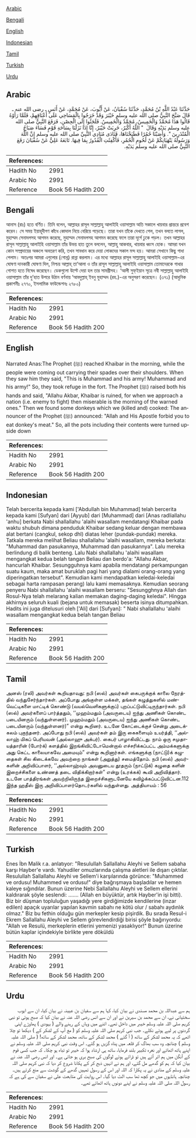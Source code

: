 [Arabic](#arabic)

[Bengali](#bengali)

[English](#english)

[Indonesian](#indonesian)

[Tamil](#tamil)

[Turkish](#turkish)

[Urdu](#urdu)

## Arabic


<div dir="rtl" lang="ar" style={{fontSize:'larger',backgroundColor:'#f8f9fa',padding:20}}>
حَدَّثَنَا عَبْدُ اللَّهِ بْنُ مُحَمَّدٍ، حَدَّثَنَا سُفْيَانُ، عَنْ أَيُّوبَ، عَنْ مُحَمَّدٍ، عَنْ أَنَسٍ ـ رضى الله عنه ـ قَالَ صَبَّحَ النَّبِيُّ صلى الله عليه وسلم خَيْبَرَ وَقَدْ خَرَجُوا بِالْمَسَاحِي عَلَى أَعْنَاقِهِمْ، فَلَمَّا رَأَوْهُ قَالُوا هَذَا مُحَمَّدٌ وَالْخَمِيسُ، مُحَمَّدٌ وَالْخَمِيسُ‏.‏ فَلَجَئُوا إِلَى الْحِصْنِ، فَرَفَعَ النَّبِيُّ صلى الله عليه وسلم يَدَيْهِ وَقَالَ ‏ "‏ اللَّهُ أَكْبَرُ، خَرِبَتْ خَيْبَرُ، إِنَّا إِذَا نَزَلْنَا بِسَاحَةِ قَوْمٍ فَسَاءَ صَبَاحُ الْمُنْذَرِينَ ‏"‏‏.‏ وَأَصَبْنَا حُمُرًا فَطَبَخْنَاهَا، فَنَادَى مُنَادِي النَّبِيِّ صلى الله عليه وسلم إِنَّ اللَّهَ وَرَسُولَهُ يَنْهَيَانِكُمْ عَنْ لُحُومِ الْحُمُرِ، فَأُكْفِئَتِ الْقُدُورُ بِمَا فِيهَا‏.‏ تَابَعَهُ عَلِيٌّ عَنْ سُفْيَانَ رَفَعَ النَّبِيُّ صلى الله عليه وسلم يَدَيْهِ‏.‏
</div>
<div style={{backgroundColor:'#f8f9fa',padding:20, marginBottom: 10}}><table> <thead> <tr> <th>References:</th> <th></th> </tr> </thead> <tbody><tr><td>Hadith No</td><td>2991</td></tr><tr><td>Arabic No</td><td>2991</td></tr><tr><td>Reference</td><td>Book 56 Hadith 200</td></tr></tbody></table></div>

## Bengali


<div dir="ltr" lang="bn" style={{fontSize:'larger',backgroundColor:'#f8f9fa',padding:20}}>
আনাস (রাঃ) হতে বর্ণিত। তিনি বলেন, আল্লাহর রাসূল সাল্লাল্লাহু আলাইহি ওয়াসাল্লাম অতি সকালে খায়বার প্রান্তরে প্রবেশ করেন। সে সময় ইয়াহূদীগণ কাঁধে কোদাল নিয়ে বেরিয়ে পড়েছে। তারা যখন তাঁকে দেখতে পেল, তখন বলতে লাগল, মুহাম্মদ সেনাদলসহ আগমন করেছে, মুহাম্মদ সেনাদলসহ আগমন করেছে ফলে তারা দূর্গে ঢুকে পড়ল। তখন আল্লাহর রাসূল সাল্লাল্লাহু আলাইহি ওয়াসাল্লাম তাঁর উভয় হাত তুলে বললেন, আল্লাহু আকবার, খায়বার ধ্বংস হোক। আমরা যখন কোন সম্প্রদায়ের অঞ্চলে অবতরণ করি, তখন সাবধান করে দেয়া লোকদের সকাল মন্দ হয়। আমরা সেখানে কিছু গাধা পেলাম। অতঃপর আমরা এগুলোর (গোশ্ত) রান্না করলাম। এর মধ্যে আল্লাহর রাসূল সাল্লাল্লাহু আলাইহি ওয়াসাল্লাম-এর ঘোষণা দানকারী ঘোষণা দিল, নিশ্চয় আল্লাহ্ তা‘আলা ও তাঁর রাসূল সাল্লাল্লাহু আলাইহি ওয়াসাল্লাম তোমাদেরকে গাধার গোশত হতে নিষেধ করেছেন। ডেকগুলো উল্টে দেয়া হল তার সামগ্রীসহ। ‘আলী সুফ্ইয়ান সূত্রে নবী সাল্লাল্লাহু আলাইহি ওয়াসাল্লাম তাঁর দু’হাত উপরে উঠান বর্ণনায় ‘আবদুল্লাহ্ ইবনু মুহাম্মদ (রহ.)-এর অনুসরণ করেছেন। (৩৭১) (আধুনিক প্রকাশনীঃ ২৭৭০, ইসলামিক ফাউন্ডেশনঃ ২৭৮০)
</div>
<div style={{backgroundColor:'#f8f9fa',padding:20, marginBottom: 10}}><table> <thead> <tr> <th>References:</th> <th></th> </tr> </thead> <tbody><tr><td>Hadith No</td><td>2991</td></tr><tr><td>Arabic No</td><td>2991</td></tr><tr><td>Reference</td><td>Book 56 Hadith 200</td></tr></tbody></table></div>

## English


<div dir="ltr" lang="en" style={{fontSize:'larger',backgroundColor:'#f8f9fa',padding:20}}>
Narrated Anas:The Prophet (ﷺ) reached Khaibar in the morning, while the people were coming out carrying their spades over their shoulders. When they saw him they said, "This is Muhammad and his army! Muhammad and his army!" So, they took refuge in the fort. The Prophet (ﷺ) raised both his hands and said, "Allahu Akbar, Khaibar is ruined, for when we approach a nation (i.e. enemy to fight) then miserable is the morning of the warned ones." Then we found some donkeys which we (killed and) cooked: The announcer of the Prophet (ﷺ) announced: "Allah and His Apostle forbid you to eat donkey's meat." So, all the pots including their contents were turned upside down
</div>
<div style={{backgroundColor:'#f8f9fa',padding:20, marginBottom: 10}}><table> <thead> <tr> <th>References:</th> <th></th> </tr> </thead> <tbody><tr><td>Hadith No</td><td>2991</td></tr><tr><td>Arabic No</td><td>2991</td></tr><tr><td>Reference</td><td>Book 56 Hadith 200</td></tr></tbody></table></div>

## Indonesian


<div dir="ltr" lang="id" style={{fontSize:'larger',backgroundColor:'#f8f9fa',padding:20}}>
Telah bercerita kepada kami ['Abdullah bin Muhammad] telah bercerita kepada kami [Sufyan] dari [Ayyub] dari [Muhammad] dari [Anas radliallahu 'anhu] berkata Nabi shallallahu 'alaihi wasallam mendatangi Khaibar pada waktu shubuh dimana penduduk Khaibar sedang keluar dengan membawa alat bertani (cangkul, sekop dhl) diatas leher (pundak-pundak) mereka. Tatkala mereka melihat Beliau shallallahu 'alaihi wasallam, mereka berkata: "Muhammad dan pasukannya, Muhammad dan pasukannya". Lalu mereka berlindung di balik benteng. Lalu Nabi shallallahu 'alaihi wasallam mengangkat kedua belah tangan Beliau dan berdo'a: "Allahu Akbar, hancurlah Khaibar. Sesungguhnya kami apabila mendatangi perkampungan suatu kaum, maka amat buruklah pagi hari yang dialami orang-orang yang diperingatkan tersebut". Kemudian kami mendapatkan keledai-keledai sebagai harta rampasan perang) lalu kami memasaknya. Kemudian seorang penyeru Nabi shallallahu 'alaihi wasallam berseru: "Sesungghnya Allah dan Rosul-Nya telah melarang kalian memakan daging-daging keledai". Hingga akhirnya seluruh kuali (bejana untuk memasak) beserta isinya ditumpahkan. Hadits ini juga ditelusuri oleh ['Ali] dari [Sufyan]: " Nabi shallallahu 'alaihi wasallam mengangkat kedua belah tangan Beliau
</div>
<div style={{backgroundColor:'#f8f9fa',padding:20, marginBottom: 10}}><table> <thead> <tr> <th>References:</th> <th></th> </tr> </thead> <tbody><tr><td>Hadith No</td><td>2991</td></tr><tr><td>Arabic No</td><td>2991</td></tr><tr><td>Reference</td><td>Book 56 Hadith 200</td></tr></tbody></table></div>

## Tamil


<div dir="ltr" lang="ta" style={{fontSize:'larger',backgroundColor:'#f8f9fa',padding:20}}>
அனஸ் (ரலி) அவர்கள் கூறியதாவது: நபி (ஸல்) அவர்கள் கைபருக்குக் காலை நேரத்தில் வந்துசேர்ந்தார்கள். அப்போது அங்குள்ள மக்கள், தங்கள் கழுத்துகளில் மண்வெட்டிகளை மாட்டிக் கொண்டு (வயல்வெளிகளுக்குப்) புறப்பட்டுவிட்டிருந்தார்கள். நபி (ஸல்) அவர்களைப் பார்த்ததும், ‘‘முஹம்மதும் (அவருடைய) ஐந்து அணிகள் கொண்ட படையினரும் (வந்துள்ளனர்). முஹம்மதும் (அவருடைய) ஐந்து அணிகள் கொண்ட படையினரும் (வந்துள்ளனர்)” என்று கூறினர். உடனே கோட்டைக்குச் சென்று அடைக்கலம் புகுந்தனர். அப்போது நபி (ஸல்) அவர்கள் தம் இரு கைகளையும் உயர்த்தி, ‘‘அல்லாஹ் மிகப் பெரியவன் (அல்லாஹு அக்பர்). கைபர் பாழாகிவிட்டது. நாம் ஒரு சமுதாயத்தாரின் (போர்க்) களத்தில் இறங்கிவிட்டோமென்றால் எச்சரிக்கப்பட்ட அம்மக்களுக்கு அது கெட்ட காலையாகவே அமையும்” என்று கூறினார்கள். எங்களுக்கு (நாட்டு)க் கழுதைகள் சில கிடைக்கவே அவற்றை நாங்கள் (அறுத்து) சமைத்தோம். நபி (ஸல்) அவர்களின் அறிவிப்பாளர், ‘‘அல்லாஹ்வும் அவனுடைய தூதரும் (நாட்டுக்) கழுதை களின் இறைச்சிகளை உண்ணத் தடை விதிக்கிறார்கள்” என்று (உரக்கக்) கூவி அறிவித்தார். உடனே பாத்திரங்கள் அவற்றிலிருந்த இறைச்சிகளுடனேயே கவிழ்க்கப்பட்டுவிட்டன.112 இந்த ஹதீஸ் இரு அறிவிப்பாளர்தொடர்களில் வந்துள்ளது. அத்தியாயம் : 56
</div>
<div style={{backgroundColor:'#f8f9fa',padding:20, marginBottom: 10}}><table> <thead> <tr> <th>References:</th> <th></th> </tr> </thead> <tbody><tr><td>Hadith No</td><td>2991</td></tr><tr><td>Arabic No</td><td>2991</td></tr><tr><td>Reference</td><td>Book 56 Hadith 200</td></tr></tbody></table></div>

## Turkish


<div dir="ltr" lang="tr" style={{fontSize:'larger',backgroundColor:'#f8f9fa',padding:20}}>
Enes İbn Malik r.a. anlatıyor: "Resulullah Sallallahu Aleyhi ve Sellem sabaha karşı Hayber'e vardı. Yahudiler omuzlarında çalışma aletleri ile dışarı çıktılar. Resulullah Sallallahu Aleyhi ve Sellem'i karşılarında görünce: "Muhammed ve ordusu! Muhammed ve ordusu!" diye bağrışmaya başladılar ve hemen kaleye sığındılar. Bunun üzerine Nebi Sallallahu Aleyhi ve Sellem ellerini kaldırarak şöyle seslendi: ....... (Allah en büyüktür, artık Hayber'in işi bitti). Biz bir düşman topluluğun yaşadığı yere girdiğimizde kendilerine (inzar edilen) apaçık uyarılar yapılan kavmin sabahı ne kötü olur / sabahı aydınlık olmaz." Biz bu fethin olduğu gün merkepler kesip pişirdik. Bu sırada ResuI-i Ekrem Sallallahu Aleyhi ve Sellem görevlendirdiği birisi şöyle bağırıyordu: "Allah ve Resulü, merkeplerin etlerini yemenizi yasaklıyor!" Bunun üzerine bütün kaplar içindekiyle birlikte yere döküldü
</div>
<div style={{backgroundColor:'#f8f9fa',padding:20, marginBottom: 10}}><table> <thead> <tr> <th>References:</th> <th></th> </tr> </thead> <tbody><tr><td>Hadith No</td><td>2991</td></tr><tr><td>Arabic No</td><td>2991</td></tr><tr><td>Reference</td><td>Book 56 Hadith 200</td></tr></tbody></table></div>

## Urdu


<div dir="rtl" lang="ur" style={{fontSize:'larger',backgroundColor:'#f8f9fa',padding:20}}>
ہم سے عبداللہ بن محمد مسندی نے بیان کیا، کہا ہم سے سفیان بن عیینہ نے بیان کیا، ان سے ایوب سختیانی نے، ان سے محمد بن سیرین نے اور ان سے انس رضی اللہ عنہ نے بیان کیا کہ صبح ہوئی تو نبی کریم صلی اللہ علیہ وسلم خیبر میں داخل تھے۔ اتنے میں وہاں کے رہنے والے ( یہودی ) پھاوڑے اپنی گردنوں پر لیے ہوئے نکلے۔ جب نبی کریم صلی اللہ علیہ وسلم کو ( مع آپ کے لشکر کے ) دیکھا تو چلا اٹھے کہ یہ محمد لشکر کے ساتھ ( آ گئے ) محمد لشکر کے ساتھ، محمد لشکر کے ساتھ! ( صلی اللہ علیہ وسلم ) چنانچہ وہ سب بھاگ کر قلعہ میں پناہ گزیں ہو گئے۔ اس وقت نبی کریم صلی اللہ علیہ وسلم نے اپنے ہاتھ اٹھائے اور نعرہ تکبیر بلند فرمایا، ساتھ ہی ارشاد ہوا کہ خیبر تو تباہ ہو چکا۔ کہ جب کسی قوم کے آنگن میں ہم اتر آتے ہیں تو ڈرائے ہوئے لوگوں کی صبح بری ہو جاتی ہے۔ اور انس رضی اللہ عنہ نے بیان کیا کہ ہم کو گدھے مل گئے، اور ہم نے انہیں ذبح کر کے پکانا شروع کر دیا کہ نبی کریم صلی اللہ علیہ وسلم کے منادی نے یہ پکارا کہ اللہ اور اس کے رسول تمہیں گدھے کے گوشت سے منع کرتے ہیں۔ چنانچہ ہانڈیوں میں جو کچھ تھا سب الٹ دیا گیا۔ اس روایت کی متابعت علی نے سفیان سے کی ہے کہ رسول اللہ صلی اللہ علیہ وسلم نے اپنے دونوں ہاتھ اٹھائے تھے۔
</div>
<div style={{backgroundColor:'#f8f9fa',padding:20, marginBottom: 10}}><table> <thead> <tr> <th>References:</th> <th></th> </tr> </thead> <tbody><tr><td>Hadith No</td><td>2991</td></tr><tr><td>Arabic No</td><td>2991</td></tr><tr><td>Reference</td><td>Book 56 Hadith 200</td></tr></tbody></table></div>
